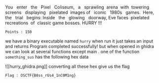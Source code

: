 You   enter   the   Pixel   Coliseum,   a   sprawling  arena  with  towering screens   displaying   pixelated  images of   iconic   1980s   games.  Here, the   trial   begins: Inside   the   glowing   doorway, Eve faces  pixelated  recreations  of  classic game bosses. HURRY !!!

`Points : 150`

  we have  a binary executable named `hurry` when run it just takes an input and returns Program completed successfully! but when opened in ghidra we can look at several functions except main . one of the function `something_sus` has the following hex data 

![[hurry_ghidra.png]]
converting all these hex give us the flag


`Flag : OSCTF{B0ss_rUs4_1nC0M1ng}`